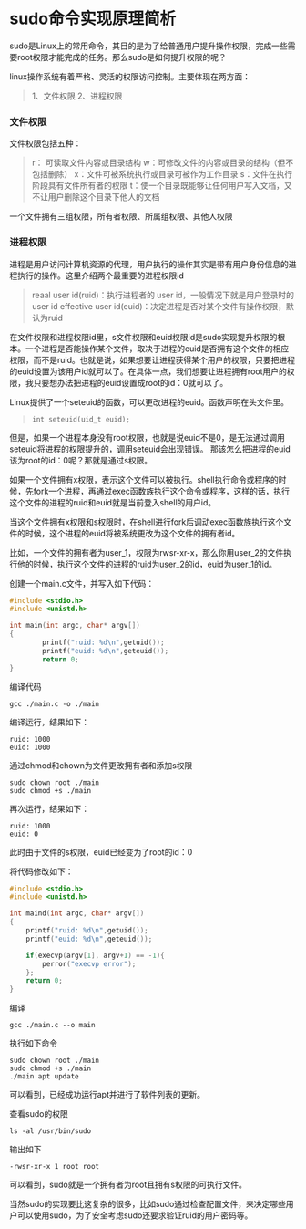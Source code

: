 # sudo命令实现原理简析

sudo是Linux上的常用命令，其目的是为了给普通用户提升操作权限，完成一些需要root权限才能完成的任务。那么sudo是如何提升权限的呢？

linux操作系统有着严格、灵活的权限访问控制。主要体现在两方面：

> 1、文件权限
> 2、进程权限

### 文件权限

文件权限包括五种：

> r： 可读取文件内容或目录结构
> w：可修改文件的内容或目录的结构（但不包括删除）
> x：文件可被系统执行或目录可被作为工作目录
> s：文件在执行阶段具有文件所有者的权限
> t：使一个目录既能够让任何用户写入文档，又不让用户删除这个目录下他人的文档

一个文件拥有三组权限，所有者权限、所属组权限、其他人权限

### 进程权限

进程是用户访问计算机资源的代理，用户执行的操作其实是带有用户身份信息的进程执行的操作。这里介绍两个最重要的进程权限id

> reaal user id(ruid)：执行进程者的 user id，一般情况下就是用户登录时的 user id
> effective user id(euid)：决定进程是否对某个文件有操作权限，默认为ruid

在文件权限和进程权限id里，s文件权限和euid权限id是sudo实现提升权限的根本。一个进程是否能操作某个文件，取决于进程的euid是否拥有这个文件的相应权限，而不是ruid。也就是说，如果想要让进程获得某个用户的权限，只要把进程的euid设置为该用户id就可以了。在具体一点，我们想要让进程拥有root用户的权限，我只要想办法把进程的euid设置成root的id：0就可以了。

Linux提供了一个seteuid的函数，可以更改进程的euid。函数声明在头文件里。

> ```
> int seteuid(uid_t euid);
> ```

但是，如果一个进程本身没有root权限，也就是说euid不是0，是无法通过调用seteuid将进程的权限提升的，调用seteuid会出现错误。  那该怎么把进程的euid该为root的id：0呢？那就是通过s权限。

如果一个文件拥有x权限，表示这个文件可以被执行。shell执行命令或程序的时候，先fork一个进程，再通过exec函数族执行这个命令或程序，这样的话，执行这个文件的进程的ruid和euid就是当前登入shell的用户id。

当这个文件拥有x权限和s权限时，在shell进行fork后调动exec函数族执行这个文件的时候，这个进程的euid将被系统更改为这个文件的拥有者id。

比如，一个文件的拥有者为user_1，权限为rwsr-xr-x，那么你用user_2的文件执行他的时候，执行这个文件的进程的ruid为user_2的id，euid为user_1的id。

创建一个main.c文件，并写入如下代码：

```c
#include <stdio.h>
#include <unistd.h>

int main(int argc, char* argv[])
{
        printf("ruid: %d\n",getuid());
        printf("euid: %d\n",geteuid());
        return 0;
}
```

编译代码

```shell
gcc ./main.c -o ./main
```

编译运行，结果如下：

```shell
ruid: 1000
euid: 1000
```

通过chmod和chown为文件更改拥有者和添加s权限

```shell
sudo chown root ./main
sudo chmod +s ./main
```

再次运行，结果如下：

```shell
ruid: 1000
euid: 0
```

此时由于文件的s权限，euid已经变为了root的id：0

将代码修改如下：

```c
#include <stdio.h>
#include <unistd.h>

int maind(int argc, char* argv[])
{
    printf("ruid: %d\n",getuid());
    printf("euid: %d\n",geteuid());

    if(execvp(argv[1], argv+1) == -1){
        perror("execvp error");
    };
    return 0;
}
```

编译

```shell
gcc ./main.c --o main
```

执行如下命令

```shell
sudo chown root ./main
sudo chmod +s ./main
./main apt update
```

可以看到，已经成功运行apt并进行了软件列表的更新。

查看sudo的权限

```shell
ls -al /usr/bin/sudo
```

输出如下

```shell
-rwsr-xr-x 1 root root
```

可以看到，sudo就是一个拥有者为root且拥有s权限的可执行文件。

当然sudo的实现要比这复杂的很多，比如sudo通过检查配置文件，来决定哪些用户可以使用sudo，为了安全考虑sudo还要求验证ruid的用户密码等。
